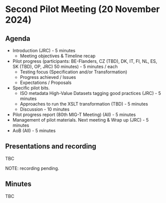 # Second Pilot Meeting (20 November 2024)

## Agenda

*	Introduction (JRC) - 5 minutes
    * Meeting objectives & Timeline recap
*	Pilot progress (participants: BE-Flanders, CZ (TBD), DK, IT, FI, NL, ES, SK (TBD), OP, JRC) 50 minutes) - 5 minutes / each
    *	Testing focus (Specification and/or Transformation)
    * Progress achieved / Issues
    * Expectations / Proposals
*	Specific pilot bits.
    * ISO metadata High-Value Datasets tagging good practices (JRC) - 5 minutes
    * Approaches to run the XSLT transformation (TBD) - 5 minutes
    * Discussion - 10 minutes
* Pilot progress report (80th MIG-T Meeting) (All) - 5 minutes
* Management of pilot materials. Next meeting & Wrap up (JRC) - 5 minutes
* AoB (All) - 5 minutes

## Presentations and recording

TBC

NOTE: recording pending. 

## Minutes

TBC
